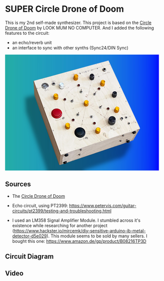 # SUPER Circle Drone of Doom

This is my 2nd self-made synthesizer. This project is based on the [Circle Drone of Doom](https://www.lookmumnocomputer.com/projects#/circledroneofdoom) by LOOK MUM NO COMPUTER. And I added the following features to the circuit:
- an echo/reverb unit
- an interface to sync with other synths (Sync24/DIN Sync)

![image](images/add.jpg)

## Sources

- The [Circle Drone of Doom](https://www.lookmumnocomputer.com/projects#/circledroneofdoom)

- Echo circuit, using PT2399: https://www.petervis.com/guitar-circuits/pt2399/testing-and-troubleshooting.html

- I used an LM358 Signal Amplifier Module. I stumbled across it's existence while researching for another project (https://www.hackster.io/mircemk/diy-sensitive-arduino-ib-metal-detector-d5e029). This module seems to be sold by many sellers. I bought this one: https://www.amazon.de/gp/product/B08216TP3D

## Circuit Diagram

## Video






